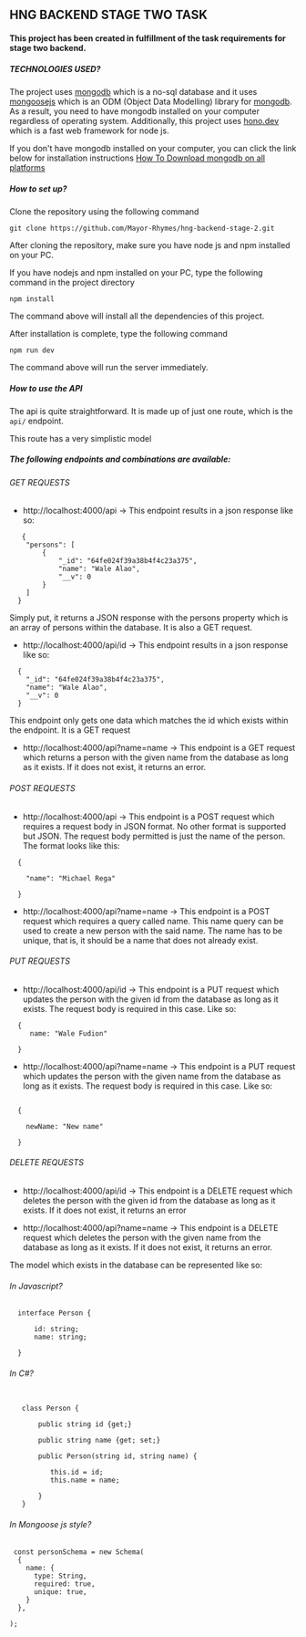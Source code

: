 ## HNG BACKEND STAGE TWO TASK

#### This project has been created in fulfillment of the task requirements for stage two backend.

##### TECHNOLOGIES USED?

The project uses [mongodb](https://mongodb.com) which is a no-sql database and it uses [mongoosejs](https://mongoosejs.com) which is an ODM (Object Data Modelling) library for [mongodb](https://mongodb.com). As a result, you need to have mongodb installed on your computer regardless of operating system. Additionally, this project uses [hono.dev](https://hono.dev) which is a fast web framework for node js.

If you don't have mongodb installed on your computer, you can click the link below for installation instructions
[How To Download mongodb on all platforms](https://tutorial.techaltum.com/mongodb-installation.html)

##### How to set up?

Clone the repository using the following command

`git clone https://github.com/Mayor-Rhymes/hng-backend-stage-2.git`


After cloning the repository, make sure you have node js and npm installed on your PC.

If you have nodejs and npm installed on your PC, type the following command in the project directory

`npm install`

The command above will install all the dependencies of this project.

After installation is complete, type the following command

`npm run dev`

The command above will run the server immediately. 

##### How to use the API

The api is quite straightforward. It is made up of just one route, which is the `api/` endpoint.

This route has a very simplistic model


##### The following endpoints and combinations are available:

###### GET REQUESTS

- http://localhost:4000/api -> This endpoint results in a json response like so:

```
   {
    "persons": [
        {
            "_id": "64fe024f39a38b4f4c23a375",
            "name": "Wale Alao",
            "__v": 0
        }
    ]
  }
```
Simply put, it returns a JSON response with the persons property which is an array of persons within the database. It is also a GET request.

- http://localhost:4000/api/id -> This endpoint results in a json response like so:

```
  {
    "_id": "64fe024f39a38b4f4c23a375",
    "name": "Wale Alao",
    "__v": 0
  }

```
This endpoint only gets one data which matches the id which exists within the endpoint. It is a GET request

- http://localhost:4000/api?name=name -> This endpoint is a GET request which returns a person with the given name from the database as long as it exists. If it does not exist, it returns an error.

###### POST REQUESTS

- http://localhost:4000/api -> This endpoint is a POST request which requires a request body in JSON format. No other format is supported but JSON. The request body permitted is just the name of the person. The format looks like this:

```  
  {

    "name": "Michael Rega"

  }

```

- http://localhost:4000/api?name=name -> This endpoint is a POST request which requires a query called name. This name query can be used to create a new person with the said name. The name has to be unique, that is, it should be a name that does not already exist.


###### PUT REQUESTS

- http://localhost:4000/api/id -> This endpoint is a PUT request which updates the person with the given id from the database as long as it exists. The request body is required in this case. Like so:

```
  {
     name: "Wale Fudion"

  }
```

- http://localhost:4000/api?name=name -> This endpoint is a PUT request which updates the person with the given name from the database as long as it exists. The request body is required in this case. Like so:

```

  {

    newName: "New name"

  }

```

###### DELETE REQUESTS

- http://localhost:4000/api/id -> This endpoint is a DELETE request which deletes the person with the given id from the database as long as it exists. If it does not exist, it returns an error

- http://localhost:4000/api?name=name -> This endpoint is a DELETE request which deletes the person with the given name from the database as long as it exists. If it does not exist, it returns an error.



The model which exists in the database can be represented like so:

###### In Javascript?

```
  interface Person {

      id: string;
      name: string;

  }

```

###### In C#?

``` 

   class Person {

       public string id {get;}

       public string name {get; set;}

       public Person(string id, string name) {

          this.id = id;
          this.name = name;

       }
   }

```

###### In Mongoose js style?

```
 const personSchema = new Schema(
  {
    name: {
      type: String,
      required: true,
      unique: true,
    }
  },
 
);

```




